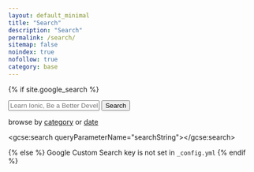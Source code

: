 ```yaml
---
layout: default_minimal
title: "Search"
description: "Search"
permalink: /search/
sitemap: false
noindex: true
nofollow: true
category: base
---
```


{% if site.google_search %}
<div class="grid" id="searchBar">
  <div>
      <div id="search">
          <form role="search" method="get" action="{{ site.url }}//search/">
              <input id="searchString" name="searchString"
                     placeholder="Learn Ionic, Be a Better Developer, etc." type="text">
              <input id="searchButton" name="googleSearchName" type="button" value="Search">
          </form>
      </div>
      <div id="archives">
          browse by <a title="The complete archive of {{ site.name }}'s Blog by category"
                 href="{{ site.baseurl }}//categoryview">category</a>
          or <a title="The complete archive of {{ site.name }}'s Blog by month"
                href="{{ site.baseurl }}//monthview">date</a>
      </div>
  </div>
</div>

<script>
 (function() {
     var cx = '006172462016279589704:keh0roaynmg';
     var gcse = document.createElement('script');
     gcse.type = 'text/javascript';
     gcse.async = true;
     gcse.src = (document.location.protocol == 'https:' ? 'https:' : 'http:') +
     '//www.google.com/cse/cse.js?cx=' + cx;
     var s = document.getElementsByTagName('script')[0];
     s.parentNode.insertBefore(gcse, s);
 })();
</script>
<gcse:search queryParameterName="searchString"></gcse:search>

{% else %}
Google Custom Search key is not set in `_config.yml`
{% endif %}
